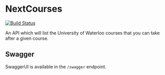 # NextCourses
[![Build Status](https://travis-ci.org/patelmohit/NextCoursesAPI.svg?branch=master)](https://travis-ci.org/patelmohit/NextCoursesAPI)

An API which will list the University of Waterloo courses that you can take after a given course.
## Swagger
SwaggerUI is available in the `/swagger` endpoint.